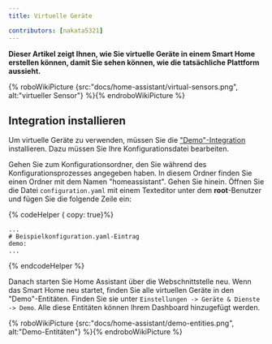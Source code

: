 ```yaml
---
title: Virtuelle Geräte

contributors: [nakata5321]
---
```


**Dieser Artikel zeigt Ihnen, wie Sie virtuelle Geräte in einem Smart Home erstellen können, damit Sie sehen können, wie die tatsächliche Plattform aussieht.**

{% roboWikiPicture {src:"docs/home-assistant/virtual-sensors.png", alt:"virtueller Sensor"} %}{% endroboWikiPicture %}

## Integration installieren

Um virtuelle Geräte zu verwenden, müssen Sie die ["Demo"-Integration](https://www.home-assistant.io/integrations/demo/) installieren.
Dazu müssen Sie Ihre Konfigurationsdatei bearbeiten.

Gehen Sie zum Konfigurationsordner, den Sie während des Konfigurationsprozesses angegeben haben. In diesem Ordner finden Sie einen Ordner
mit dem Namen "homeassistant". Gehen Sie hinein. Öffnen Sie die Datei `configuration.yaml` mit einem Texteditor unter dem **root**-Benutzer und fügen Sie die folgende Zeile ein:

{% codeHelper { copy: true}%}

```
...
# Beispielkonfiguration.yaml-Eintrag
demo:
...
```

{% endcodeHelper %}


Danach starten Sie Home Assistant über die Webschnittstelle neu. Wenn das Smart Home neu startet, finden Sie alle virtuellen Geräte in den "Demo"-Entitäten.
Finden Sie sie unter `Einstellungen -> Geräte & Dienste -> Demo`. Alle diese Entitäten können Ihrem Dashboard hinzugefügt werden.

{% roboWikiPicture {src:"docs/home-assistant/demo-entities.png", alt:"Demo-Entitäten"} %}{% endroboWikiPicture %}
